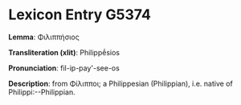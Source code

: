 # Lexicon Entry G5374

**Lemma**: Φιλιππήσιος

**Transliteration (xlit)**: Philippḗsios

**Pronunciation**: fil-ip-pay'-see-os

**Description**:
from Φίλιπποι; a Philippesian (Philippian), i.e. native of Philippi:--Philippian.
